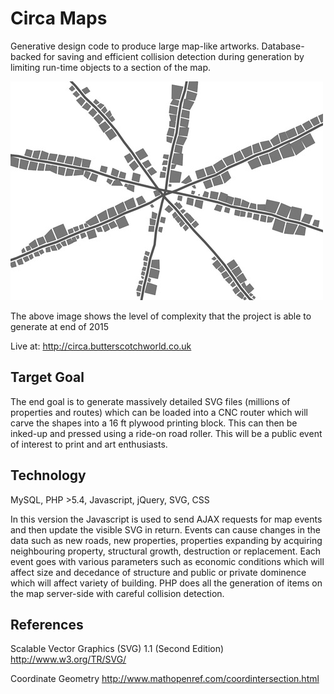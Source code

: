 
# Circa Maps

Generative design code to produce large map-like artworks. Database-backed for saving and efficient collision detection during generation by limiting run-time objects to a section of the map. 

![Screenshot of Circa at end of 2015](/docs/screenshot-2015.jpg)

The above image shows the level of complexity that the project is able to generate at end of 2015

Live at: http://circa.butterscotchworld.co.uk



## Target Goal

The end goal is to generate massively detailed SVG files (millions of properties and routes) which can be loaded into a CNC router which will carve the shapes into a 16 ft plywood printing block. This can then be inked-up and pressed using a ride-on road roller. This will be a public event of interest to print and art enthusiasts. 



## Technology 

MySQL, PHP >5.4, Javascript, jQuery, SVG, CSS

In this version the Javascript is used to send AJAX requests for map events and then update the visible SVG in return. Events can cause changes in the data such as new roads, new properties, properties expanding by acquiring neighbouring property, structural growth, destruction or replacement. Each event goes with various parameters such as economic conditions which will affect size and decedance of structure and public or private dominence which will affect variety of building. PHP does all the generation of items on the map server-side with careful collision detection. 



## References

Scalable Vector Graphics (SVG) 1.1 (Second Edition) http://www.w3.org/TR/SVG/

Coordinate Geometry http://www.mathopenref.com/coordintersection.html 
